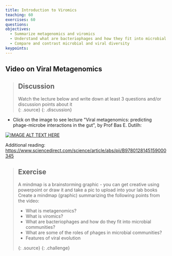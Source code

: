 ```yaml
---
title: Introduction to Viromics
teaching: 60
exercises: 60
questions:
objectives:
  - Summarize metagenomics and viromics
  - Understand what are bacteriophages and how they fit into microbial communities
  - Compare and contrast microbial and viral diversity
keypoints:
---
```


## Video on Viral Metagenomics

> ## Discussion
> Watch the lecture below and write down at least 3 questions and/or discussion points about it  
> {: .source}
{: .discussion} 

- Click on the image to see lecture "Viral metagenomics: predicting phage-microbe interactions in the gut", by Prof Bas E. Dutilh:
  
[![IMAGE ALT TEXT HERE](https://img.youtube.com/vi/xm2iEK4Jj90/0.jpg)](https://www.youtube.com/watch?v=xm2iEK4Jj90)  

Additional reading: https://www.sciencedirect.com/science/article/abs/pii/B9780128145159000345


> ## Exercise
> A mindmap is a brainstorming graphic - you can get creative using powerpoint or draw it and take a pic to upload into your lab books  
> Create a mindmap (graphic) summarizing the following points from the video:  
>   - What is metagenomics?
>   - What is viromics?
>   - What are bacteriophages and how do they fit into microbial communities?
>   - What are some of the roles of phages in microbial communities?
>   - Features of viral evolution
> 
> {: .source}
{: .challenge}  

